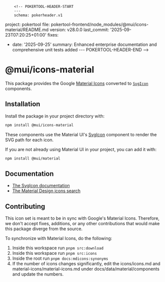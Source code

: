        <!-- POKERTOOL-HEADER-START
        ---
        schema: pokerheader.v1
project: pokertool
file: pokertool-frontend/node_modules/@mui/icons-material/README.md
version: v28.0.0
last_commit: '2025-09-23T07:20:25+01:00'
fixes:
- date: '2025-09-25'
  summary: Enhanced enterprise documentation and comprehensive unit tests added
        ---
        POKERTOOL-HEADER-END -->
# @mui/icons-material

This package provides the Google [Material Icons](https://fonts.google.com/icons?icon.set=Material+Icons) converted to [`SvgIcon`](https://v5.mui.com/material-ui/api/svg-icon/) components.

## Installation

Install the package in your project directory with:

<!-- #default-branch-switch -->

```bash
npm install @mui/icons-material
```

<!-- #default-branch-switch -->

These components use the Material UI's [SvgIcon](https://v5.mui.com/material-ui/api/svg-icon) component to render the SVG path for each icon.

If you are not already using Material UI in your project, you can add it with:

```bash
npm install @mui/material
```

## Documentation

<!-- #default-branch-switch -->

- [The SvgIcon documentation](https://v5.mui.com/material-ui/icons/#svgicon)
- [The Material Design icons search](https://v5.mui.com/material-ui/material-icons/)

## Contributing

This icon set is meant to be in sync with Google's Material Icons.
Therefore, we don't accept fixes, additions, or any other contributions that would make this package diverge from the source.

To synchronize with Material Icons, do the following:

1. Inside this workspace run `pnpm src:download`
2. Inside this workspace run `pnpm src:icons`
3. Inside the root run `pnpm docs:mdicons:synonyms`
4. If the number of icons changes significantly, edit the icons/icons.md and material-icons/material-icons.md under docs/data/material/components and update the numbers.
